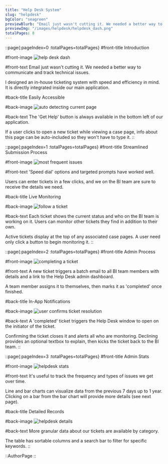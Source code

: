 ```yaml
---
title: "Help Desk System"
slug: "helpdesk"
bgColor: "seagreen"
previewBlurb: "Email just wasn't cutting it. We needed a better way to communicate and track technical issues."
previewImg: "/images/helpdesk/helpdesk_dash.png"
totalPages: 8
---
```


::page{:pageIndex=0 :totalPages=totalPages}
#front-title
Introduction

#front-image
![help desk dash](/images/helpdesk/helpdesk_dash.png)

#front-text
Email just wasn't cutting it. We needed a better way to communicate and track technical issues.

I designed an in-house ticketing system with speed and efficiency in mind. It is directly integrated inside our main application.

#back-title
Easily Accessible

#back-image
![auto detecting current page](/images/helpdesk/autodetect_current_page.png)

#back-text
The 'Get Help' button is always available in the bottom left of our application.

If a user clicks to open a new ticket while viewing a case page, info about this page can be auto-included so they won't have to type it.
::

::page{:pageIndex=1 :totalPages=totalPages}
#front-title
Streamlined Submission Process

#front-image
![most frequent issues](/images/helpdesk/most_frequent_issues.png)

#front-text
'Speed dial' options and targeted prompts have worked well.

Users can enter tickets in a few clicks, and we on the BI team are sure to receive the details we need.

#back-title
Live Monitoring

#back-image
![follow a ticket](/images/helpdesk/follow_a_ticket.png)

#back-text
Each ticket shows the current status and who on the BI team is working on it. Users can monitor other tickets they find in addition to their own.

Active tickets display at the top of any associated case pages. A user need only click a button to begin monitoring it.
::

::page{:pageIndex=2 :totalPages=totalPages}
#front-title
Admin Process

#front-image
![completing a ticket](/images/helpdesk/completing_a_ticket.png)

#front-text
A new ticket triggers a batch email to all BI team members with details and a link to the Help Desk admin dashboard.

A team member assigns it to themselves, then marks it as 'completed' once finished.

#back-title
In-App Notifications

#back-image
![user confirms ticket resolution](/images/helpdesk/user_confirms_ticket_resolution.png)

#back-text
A 'completed' ticket triggers the Help Desk window to open on the initiator of the ticket.

Confirming the ticket closes it and alerts all who are monitoring. Declining provides an optional textbox to explain, then kicks the ticket back to the BI team.
::

::page{:pageIndex=3 :totalPages=totalPages}
#front-title
Admin Stats

#front-image
![helpdesk stats](/images/helpdesk/helpdesk_stats.png)

#front-text
It's useful to track the frequency and types of issues we get over time.

Line and bar charts can visualize data from the previous 7 days up to 1 year. Clicking on a bar from the bar chart will provide more details (see next page).

#back-title
Detailed Records

#back-image
![helpdesk details](/images/helpdesk/helpdesk_details.png)

#back-text
More granular data about our tickets are available by category.

The table has sortable columns and a search bar to filter for specific keywords.
::

::AuthorPage
::
